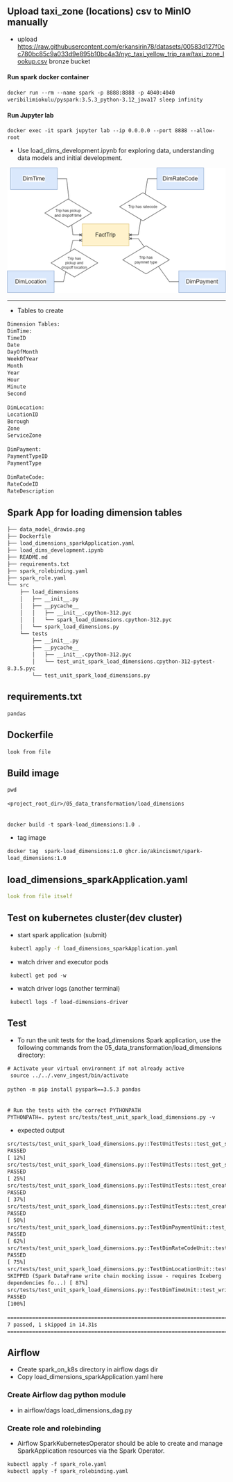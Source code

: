 ## Upload taxi_zone (locations) csv to MinIO manually
- upload https://raw.githubusercontent.com/erkansirin78/datasets/00583d127f0cc780bc85c9a033d9e895b10bc4a3/nyc_taxi_yellow_trip_raw/taxi_zone_lookup.csv bronze bucket

#### Run spark docker container
```commandline
docker run --rm --name spark -p 8888:8888 -p 4040:4040 veribilimiokulu/pyspark:3.5.3_python-3.12_java17 sleep infinity
```

#### Run Jupyter lab
```commandline
docker exec -it spark jupyter lab --ip 0.0.0.0 --port 8888 --allow-root
```
- Use load_dims_development.ipynb for exploring data, understanding data models and initial development.

![](data_model_drawio.png)

---

- Tables to create
```commandline
Dimension Tables:
DimTime:
TimeID
Date
DayOfMonth
WeekOfYear
Month
Year
Hour
Minute
Second

DimLocation:
LocationID
Borough
Zone
ServiceZone

DimPayment:
PaymentTypeID
PaymentType

DimRateCode:
RateCodeID
RateDescription
```
## Spark App for loading dimension tables
```commandline
├── data_model_drawio.png
├── Dockerfile
├── load_dimensions_sparkApplication.yaml
├── load_dims_development.ipynb
├── README.md
├── requirements.txt
├── spark_rolebinding.yaml
├── spark_role.yaml
└── src
    ├── load_dimensions
    │   ├── __init__.py
    │   ├── __pycache__
    │   │   ├── __init__.cpython-312.pyc
    │   │   └── spark_load_dimensions.cpython-312.pyc
    │   └── spark_load_dimensions.py
    └── tests
        ├── __init__.py
        ├── __pycache__
        │   ├── __init__.cpython-312.pyc
        │   └── test_unit_spark_load_dimensions.cpython-312-pytest-8.3.5.pyc
        └── test_unit_spark_load_dimensions.py

```

## requirements.txt
```commandline
pandas
```

## Dockerfile
```commandline
look from file
```

## Build image
```commandline
pwd 

<project_root_dir>/05_data_transformation/load_dimensions


docker build -t spark-load_dimensions:1.0 .
```
- tag image 
```commandline
docker tag  spark-load_dimensions:1.0 ghcr.io/akincismet/spark-load_dimensions:1.0
```

## load_dimensions_sparkApplication.yaml
```yaml
look from file itself
```

## Test on kubernetes cluster(dev cluster)
- start spark application (submit)
```bash
 kubectl apply -f load_dimensions_sparkApplication.yaml
```
- watch driver and executor pods
```commandline
 kubectl get pod -w
```
- watch driver logs (another terminal)
```commandline
 kubectl logs -f load-dimensions-driver
```

## Test
- To run the unit tests for the load_dimensions Spark application, use the following commands from the 05_data_transformation/load_dimensions directory:
```commandline
# Activate your virtual environment if not already active
 source ../../.venv_ingest/bin/activate

python -m pip install pyspark==3.5.3 pandas


# Run the tests with the correct PYTHONPATH
PYTHONPATH=. pytest src/tests/test_unit_spark_load_dimensions.py -v
```
- expected output
```commandline
src/tests/test_unit_spark_load_dimensions.py::TestUnitTests::test_get_spark_session PASSED                                                                                                      [ 12%]
src/tests/test_unit_spark_load_dimensions.py::TestUnitTests::test_get_spark_session_default_name PASSED                                                                                         [ 25%]
src/tests/test_unit_spark_load_dimensions.py::TestUnitTests::test_create_nessie_database PASSED                                                                                                 [ 37%]
src/tests/test_unit_spark_load_dimensions.py::TestUnitTests::test_create_nessie_database_default_name PASSED                                                                                    [ 50%]
src/tests/test_unit_spark_load_dimensions.py::TestDimPaymentUnit::test_write_dimpayment_data_structure PASSED                                                                                   [ 62%]
src/tests/test_unit_spark_load_dimensions.py::TestDimRateCodeUnit::test_write_dimratecode_data_structure PASSED                                                                                 [ 75%]
src/tests/test_unit_spark_load_dimensions.py::TestDimLocationUnit::test_write_dimlocation_csv_reading SKIPPED (Spark DataFrame write chain mocking issue - requires Iceberg dependencies fo...) [ 87%]
src/tests/test_unit_spark_load_dimensions.py::TestDimTimeUnit::test_write_dimtime_sql_generation PASSED                                                                                         [100%]

==================================================================================== 7 passed, 1 skipped in 14.31s ====================================================================================
```

## Airflow
- Create spark_on_k8s directory in airflow dags dir
- Copy load_dimensions_sparkApplication.yaml here

### Create Airflow dag python module
- in airflow/dags load_dimensions_dag.py

### Create role and rolebinding
- Airflow SparkKubernetesOperator should be able to create and manage SparkApplication resources via the Spark Operator.
```commandline
kubectl apply -f spark_role.yaml
kubectl apply -f spark_rolebinding.yaml
```